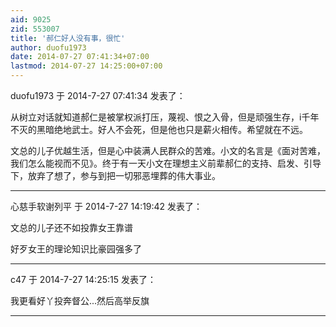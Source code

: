 ```yaml
---
aid: 9025
zid: 553007
title: '郝仁好人没有事，很忙'
author: duofu1973
date: 2014-07-27 07:41:34+07:00
lastmod: 2014-07-27 14:25:00+07:00
---
```


duofu1973 于 2014-7-27 07:41:34 发表了：

从树立对话就知道郝仁是被掌权派打压，蔑视、恨之入骨，但是顽强生存，i千年不灭的黑暗绝地武士。好人不会死，但是他也只是薪火相传。希望就在不远。

文总的儿子优越生活，但是心中装满人民群众的苦难。小文的名言是《面对苦难，我们怎么能视而不见》。终于有一天小文在理想主义前辈郝仁的支持、启发、引导下，放弃了想了，参与到把一切邪恶埋葬的伟大事业。

---------

心慈手软谢列平 于 2014-7-27 14:19:42 发表了：

文总的儿子还不如投靠女王靠谱

好歹女王的理论知识比豪园强多了

---------

c47 于 2014-7-27 14:25:15 发表了：

我更看好丫投奔督公...然后高举反旗

---------

